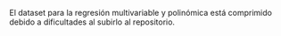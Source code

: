 El dataset para la regresión multivariable y polinómica está comprimido debido a dificultades al subirlo al repositorio.
